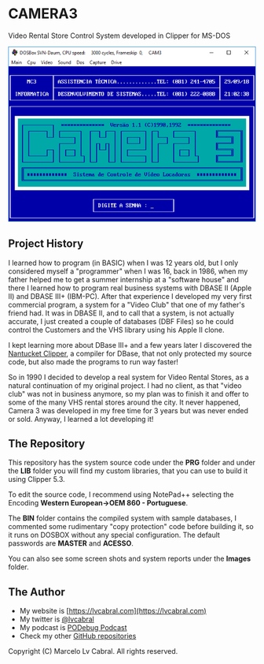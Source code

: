 # CAMERA3
Video Rental Store Control System developed in Clipper for MS-DOS

![Logon Screen](https://github.com/lvcabral/CAMERA3/blob/master/Images/Screenshot-1.png?raw=true)

## Project History

I learned how to program (in BASIC) when I was 12 years old, but I only considered myself a "programmer" when I was 16, back in 1986, when my father helped me to get a summer internship at a "software house" and there I learned how to program real business systems with DBASE II (Apple II) and DBASE III+ (IBM-PC). After that experience I developed my very first commercial program, a system for a "Video Club" that one of my father's friend had. It was in DBASE II, and to call that a system, is not actually accurate, I just created a couple of databases (DBF Files) so he could control the Customers and the VHS library using his Apple II clone.

I kept learning more about DBase III+ and a few years later I discovered the [Nantucket Clipper](https://en.wikipedia.org/wiki/Clipper_(programming_language)), a compiler for DBase, that not only protected my source code, but also made the programs to run way faster! 

So in 1990 I decided to develop a real system for Video Rental Stores, as a natural continuation of my original project. I had no client, as that "video club" was not in business anymore, so my plan was to finish it and offer to some of the many VHS rental stores around the city. It never happened, Camera 3 was developed in my free time for 3 years but was never ended or sold. Anyway, I learned a lot developing it!

## The Repository
This repository has the system source code under the **PRG** folder and under the **LIB** folder you will find my custom libraries, that you can use to build it using Clipper 5.3. 

To edit the source code, I recommend using NotePad++ selecting the Encoding **Western European->OEM 860 - Portuguese**.

The **BIN** folder contains the compiled system with sample databases, I commented some rudimentary "copy protection" code before building it, so it runs on DOSBOX without any special configuration. The default passwords are **MASTER** and **ACESSO**.

You can also see some screen shots and system reports under the **Images** folder.

## The Author
- My website is [https://lvcabral.com](https://lvcabral.com)
- My twitter is [@lvcabral](https://twitter.com/twitter)
- My podcast is [PODebug Podcast](http://podebug.com)
- Check my other [GitHub repositories ](https://github.com/lvcabral)

Copyright (C) Marcelo Lv Cabral. All rights reserved.
